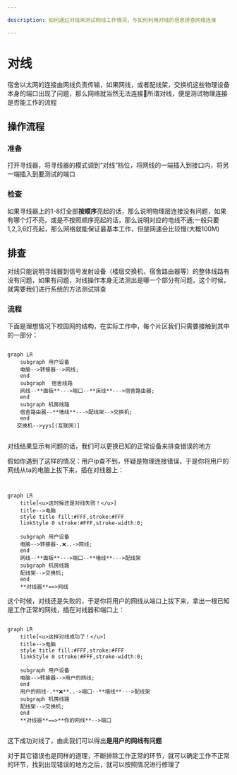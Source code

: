 ```yaml
---

description: 如何通过对线来测试网线工作情况，与如何利用对线的信息排查网络连接

---
```

# 对线
宿舍以太网的连接由网线负责传输，如果网线，或者配线架，交换机这些物理设备本身的端口出现了问题，那么网络就当然无法连接🫠所谓对线，便是测试物理连接是否能工作的流程
## 操作流程
### 准备
打开寻线器，将寻线器的模式调到“对线”档位，将网线的一端插入到接口内，将另一端插入到要测试的端口
### 检查
如果寻线器上的1-8灯全部**按顺序**亮起的话，那么说明物理层连接没有问题，如果有哪个灯不亮，或是不按照顺序亮起的话，那么说明对应的电线不通;一般只要1,2,3,6灯亮起，那么网络就能保证最基本工作，但是网速会比较慢(大概100M)
## 排查
对线只能说明寻线器到信号发射设备（楼层交换机，宿舍路由器等）的整体线路有没有问题，如果有问题，对线操作本身无法测出是哪一个部分有问题，这个时候，就需要我们进行系统的方法测试排查

### 流程
下面是理想情况下校园网的结构，在实际工作中，每个片区我们只需要接触到其中的一部分：
```mermaid

graph LR
    subgraph 用户设备
    电脑-->转接器-->网线;
    end
    subgraph  宿舍线路 
    网线--**面板**--->端口--**床线**--->宿舍路由器;
    end
    subgraph 机房线路
    宿舍路由器--**墙线**--->配线架-->交换机;
    end
   交换机-->yys[(互联网)]
   
```

对线结果显示有问题的话，我们可以更换已知的正常设备来排查错误的地方

假如你遇到了这样的情况：用户ip查不到，怀疑是物理连接错误，于是你将用户的网线从ta的电脑上拔下来，插在对线器上：
```mermaid


graph LR
    title[<u>这时候还是对线失败！</u>]
    title-->电脑
    style title fill:#FFF,stroke:#FFF
    linkStyle 0 stroke:#FFF,stroke-width:0;
    
    subgraph 用户设备
    电脑-->转接器-.❌..->网线;
    end 
    网线--**面板**--->端口--**墙线**--->配线架
    subgraph 机房线路
    配线架-->交换机;
    end
    **对线器**==>网线

```
这个时候，对线还是失败的，于是你将用户的网线从端口上拔下来，拿出一根已知是工作正常的网线，插在对线器和端口上：
``` mermaid

graph LR
    title[<u>这样对线成功了！</u>]
    title-->电脑
    style title fill:#FFF,stroke:#FFF
    linkStyle 0 stroke:#FFF,stroke-width:0;
    
    subgraph 用户设备
    电脑-->转接器-->用户的网线;
    end 
    用户的网线-.**❌**..->端口--**墙线**--->配线架
    subgraph 机房线路
    配线架-->交换机;
    end
    **对线器**==>**你的网线**-->端口


```
这下成功对线了，由此我们可以得出**是用户的网线有问题**



对于其它错误也是同样的道理，不断排除工作正常的环节，就可以确定工作不正常的环节，找到出现错误的地方之后，就可以按照情况进行修理了
